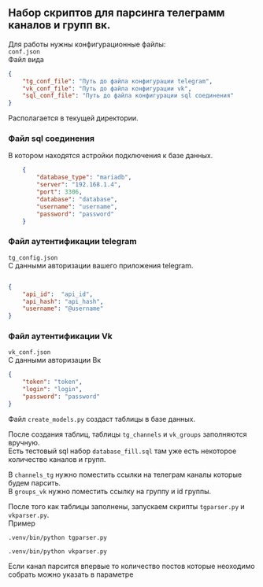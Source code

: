 ## Набор скриптов для парсинга телеграмм каналов и групп вк.

Для работы нужны конфигурационные файлы:  
`conf.json`  
Файл вида  

```json
{
    "tg_conf_file": "Путь до файла конфигурации telegram",
    "vk_conf_file": "Путь до файла конфигурации vk",
    "sql_conf_file": "Путь до файла конфигурации sql соединения"
}
```
Располагается в текущей директории.


### Файл sql соединения
В котором находятся астройки подключения к базе данных.  
```json  
    {
        "database_type": "mariadb",
        "server": "192.168.1.4",
        "port": 3306,
        "database": "database",
        "username": "username",
        "password": "password"
    }
```

### Файл аутентификации telegram  
`tg_config.json`  
С данными авторизации вашего приложения telegram.   
```json

{
    "api_id":  "api_id",
    "api_hash": "api_hash", 
    "username": "@username"
}
```

### Файл аутентификации Vk  
`vk_conf.json`  
С данными авторизации Вк  
```json
{
    "token": "token",
    "login": "login",
    "password": "password"
}     
```

Файл `create_models.py`  создаст таблицы в базе данных.  

После создания таблиц, таблицы `tg_channels` и `vk_groups` заполняются вручную.  
Есть тестовый sql набор `database_fill.sql` там уже есть некоторое количество каналов и групп.  

В `channels_tg` нужно поместить ссылки на телеграм каналы которые будем парсить.  
В `groups_vk` нужно поместить ссылку на группу и id группы.  

После того как таблицы заполнены, запускаем скрипты `tgparser.py` и `vkparser.py`.  
Пример  
```shell
.venv/bin/python tgparser.py
``` 

```shell
.venv/bin/python vkparser.py
```  

Если канал парсится впервые то количество постов которые неоходимо собрать можно указать в параметре  
